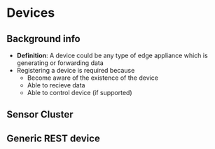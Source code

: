 # Devices 

## Background info
* **Definition**: A  device could be any type of edge appliance which is generating or forwarding data
* Registering a device is required because
   * Become aware of the existence of the device
   * Able to recieve data 
   * Able to control device (if supported)

## Sensor Cluster 

## Generic REST device 


